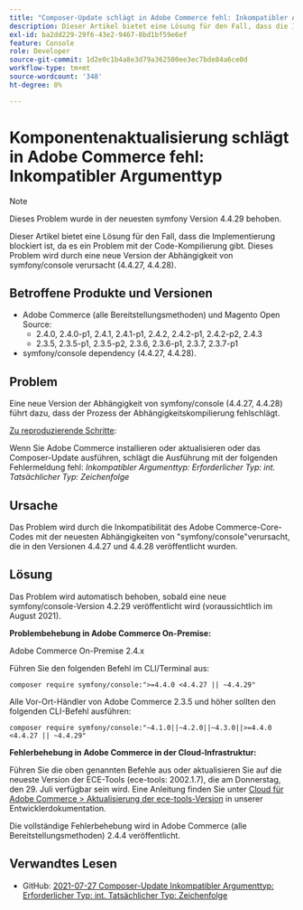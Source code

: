 ```yaml
---
title: "Composer-Update schlägt in Adobe Commerce fehl: Inkompatibler Argumenttyp"
description: Dieser Artikel bietet eine Lösung für den Fall, dass die Implementierung blockiert ist, da es ein Problem mit der Code-Kompilierung gibt. Dieses Problem wird durch eine neue Version der Abhängigkeit von symfony/console verursacht (4.4.27, 4.4.28).
exl-id: ba2dd229-29f6-43e2-9467-8bd1bf59e6ef
feature: Console
role: Developer
source-git-commit: 1d2e0c1b4a8e3d79a362500ee3ec7bde84a6ce0d
workflow-type: tm+mt
source-wordcount: '348'
ht-degree: 0%

---
```


# Komponentenaktualisierung schlägt in Adobe Commerce fehl: Inkompatibler Argumenttyp

>[!NOTE]
>
>Dieses Problem wurde in der neuesten symfony Version 4.4.29 behoben.

Dieser Artikel bietet eine Lösung für den Fall, dass die Implementierung blockiert ist, da es ein Problem mit der Code-Kompilierung gibt. Dieses Problem wird durch eine neue Version der Abhängigkeit von symfony/console verursacht (4.4.27, 4.4.28).

## Betroffene Produkte und Versionen

* Adobe Commerce (alle Bereitstellungsmethoden) und Magento Open Source:
   * 2.4.0, 2.4.0-p1, 2.4.1, 2.4.1-p1, 2.4.2, 2.4.2-p1, 2.4.2-p2, 2.4.3
   * 2.3.5, 2.3.5-p1, 2.3.5-p2, 2.3.6, 2.3.6-p1, 2.3.7, 2.3.7-p1
* symfony/console dependency (4.4.27, 4.4.28).

## Problem

Eine neue Version der Abhängigkeit von symfony/console (4.4.27, 4.4.28) führt dazu, dass der Prozess der Abhängigkeitskompilierung fehlschlägt.

<u>Zu reproduzierende Schritte</u>:

Wenn Sie Adobe Commerce installieren oder aktualisieren oder das Composer-Update ausführen, schlägt die Ausführung mit der folgenden Fehlermeldung fehl:
*Inkompatibler Argumenttyp: Erforderlicher Typ: int. Tatsächlicher Typ: Zeichenfolge*

## Ursache

Das Problem wird durch die Inkompatibilität des Adobe Commerce-Core-Codes mit der neuesten Abhängigkeiten von &quot;symfony/console&quot;verursacht, die in den Versionen 4.4.27 und 4.4.28 veröffentlicht wurden.

## Lösung

Das Problem wird automatisch behoben, sobald eine neue symfony/console-Version 4.2.29 veröffentlicht wird (voraussichtlich im August 2021).

**Problembehebung in Adobe Commerce On-Premise:**

Adobe Commerce On-Premise 2.4.x

Führen Sie den folgenden Befehl im CLI/Terminal aus:

``composer require symfony/console:">=4.4.0 <4.4.27 || ~4.4.29"``

Alle Vor-Ort-Händler von Adobe Commerce 2.3.5 und höher sollten den folgenden CLI-Befehl ausführen:

``composer require symfony/console:"~4.1.0||~4.2.0||~4.3.0||>=4.4.0 <4.4.27 || ~4.4.29"``

**Fehlerbehebung in Adobe Commerce in der Cloud-Infrastruktur:**

Führen Sie die oben genannten Befehle aus oder aktualisieren Sie auf die neueste Version der ECE-Tools (ece-tools: 2002.1.7), die am Donnerstag, den 29. Juli verfügbar sein wird. Eine Anleitung finden Sie unter [Cloud für Adobe Commerce > Aktualisierung der ece-tools-Version](https://devdocs.magento.com/cloud/project/ece-tools-update.html) in unserer Entwicklerdokumentation.

Die vollständige Fehlerbehebung wird in Adobe Commerce (alle Bereitstellungsmethoden) 2.4.4 veröffentlicht.

## Verwandtes Lesen

* GitHub: [2021-07-27 Composer-Update Inkompatibler Argumenttyp: Erforderlicher Typ: int. Tatsächlicher Typ: Zeichenfolge](https://github.com/magento/magento2/issues/33595)
